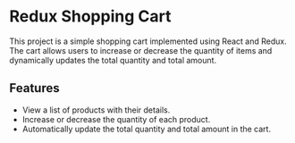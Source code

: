 # Redux Shopping Cart

This project is a simple shopping cart implemented using React and Redux. The cart allows users to increase or decrease the quantity of items and dynamically 
updates the total quantity and total amount.

## Features

- View a list of products with their details.
- Increase or decrease the quantity of each product.
- Automatically update the total quantity and total amount in the cart.
